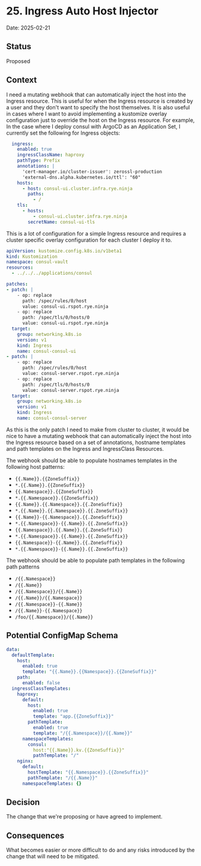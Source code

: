 # 25. Ingress Auto Host Injector

Date: 2025-02-21

## Status

Proposed

## Context

I need a mutating webhook that can automatically inject the host into the Ingress resource. 
This is useful for when the Ingress resource is created by a user and they don't want to 
specify the host themselves.  It is also useful in cases where I want to avoid implementing 
a kustomize overlay configuration just to override the host on the Ingress resource.  For
example, In the case where I deploy consul with ArgoCD as an Application Set, I currently
set the following for Ingress objects:

```yaml
  ingress:
    enabled: true
    ingressClassName: haproxy
    pathType: Prefix
    annotations: |
      'cert-manager.io/cluster-issuer': zerossl-production
      'external-dns.alpha.kubernetes.io/ttl': "60"
    hosts:
      - host: consul-ui.cluster.infra.rye.ninja
        paths:
          - /
    tls:
      - hosts:
          - consul-ui.cluster.infra.rye.ninja
        secretName: consul-ui-tls
```

This is a lot of configuration for a simple Ingress resource and requires a cluster specific
overlay configuration for each cluster I deploy it to.

```yaml
apiVersion: kustomize.config.k8s.io/v1beta1
kind: Kustomization
namespace: consul-vault
resources:
  - ../../../applications/consul

patches:
- patch: |
    - op: replace
      path: /spec/rules/0/host
      value: consul-ui.rspot.rye.ninja
    - op: replace
      path: /spec/tls/0/hosts/0
      value: consul-ui.rspot.rye.ninja
  target:
    group: networking.k8s.io
    version: v1
    kind: Ingress
    name: consul-consul-ui
- patch: |
    - op: replace
      path: /spec/rules/0/host
      value: consul-server.rspot.rye.ninja
    - op: replace
      path: /spec/tls/0/hosts/0
      value: consul-server.rspot.rye.ninja
  target:
    group: networking.k8s.io
    version: v1
    kind: Ingress
    name: consul-consul-server
```

As this is the only patch I need to make from cluster to cluster, it would be nice to have
a mutating webhook that can automatically inject the host into the Ingress resource based on
a set of annotations, hostname templates and path templates on the Ingress and IngressClass 
Resources.

The webhook should be able to populate hostnames templates in the following host patterns:

- `{{.Name}}.{{ZoneSuffix}}`
- `*.{{.Name}}.{{ZoneSuffix}}`
- `{{.Namespace}}.{{ZoneSuffix}}`
- `*.{{.Namespace}}.{{ZoneSuffix}}`
- `{{.Name}}.{{.Namespace}}.{{.ZoneSuffix}}`
- `*.{{.Name}}.{{.Namespace}}.{{.ZoneSuffix}}`
- `{{.Name}}-{{.Namespace}}.{{.ZoneSuffix}}`
- `*.{{.Namespace}}-{{.Name}}.{{.ZoneSuffix}}`
- `{{.Namespace}}.{{.Name}}.{{.ZoneSuffix}}`
- `*.{{.Namespace}}.{{.Name}}.{{.ZoneSuffix}}`
- `{{.Namespace}}-{{.Name}}.{{.ZoneSuffix}}`
- `*.{{.Namespace}}-{{.Name}}.{{.ZoneSuffix}}`


The webhook should be able to populate path templates in the following path patterns

- `/{{.Namespace}}`
- `/{{.Name}}`
- `/{{.Namespace}}/{{.Name}}`
- `/{{.Name}}/{{.Namespace}}`
- `/{{.Namespace}}-{{.Name}}`
- `/{{.Name}}-{{.Namespace}}`
- `/foo/{{.Namespace}}/{{.Name}}`

## Potential ConfigMap Schema

```yaml
data:
  defaultTemplate:
    host:
      enabled: true
      template: "{{.Name}}.{{Namespace}}.{{ZoneSuffix}}"
    path:
      enabled: false
  ingressClassTemplates:
    haproxy:
      default:
        host:
          enabled: true
          template: "app.{{ZoneSuffix}}"
        pathTemplate: 
          enabled: true
          template: "/{{.Namespace}}/{{.Name}}"
      namespaceTemplates:
        consul:
          host:"{{.Name}}.kv.{{ZoneSuffix}}"
          pathTemplate: "/"
    nginx:
      default:
        hostTemplate: "{{.Namespace}}.{{ZoneSuffix}}"
        pathTemplate: "/{{.Name}}"
      namespaceTemplates: {}

```

## Decision

The change that we're proposing or have agreed to implement.

## Consequences

What becomes easier or more difficult to do and any risks introduced by the change that will need to be mitigated.
